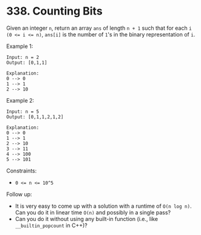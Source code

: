 # 338. Counting Bits

Given an integer `n`, return an array `ans` of length `n + 1` such that for each `i (0 <= i <= n)`, `ans[i]` is the number of `1`'s in the binary representation of `i`.

Example 1:

    Input: n = 2
    Output: [0,1,1]

    Explanation:
    0 --> 0
    1 --> 1
    2 --> 10

Example 2:

    Input: n = 5
    Output: [0,1,1,2,1,2]

    Explanation:
    0 --> 0
    1 --> 1
    2 --> 10
    3 --> 11
    4 --> 100
    5 --> 101


Constraints:

- `0 <= n <= 10^5`

Follow up:

- It is very easy to come up with a solution with a runtime of `O(n log n)`. Can you do it in linear time `O(n)` and possibly in a single pass?
- Can you do it without using any built-in function (i.e., like `__builtin_popcount` in C++)?